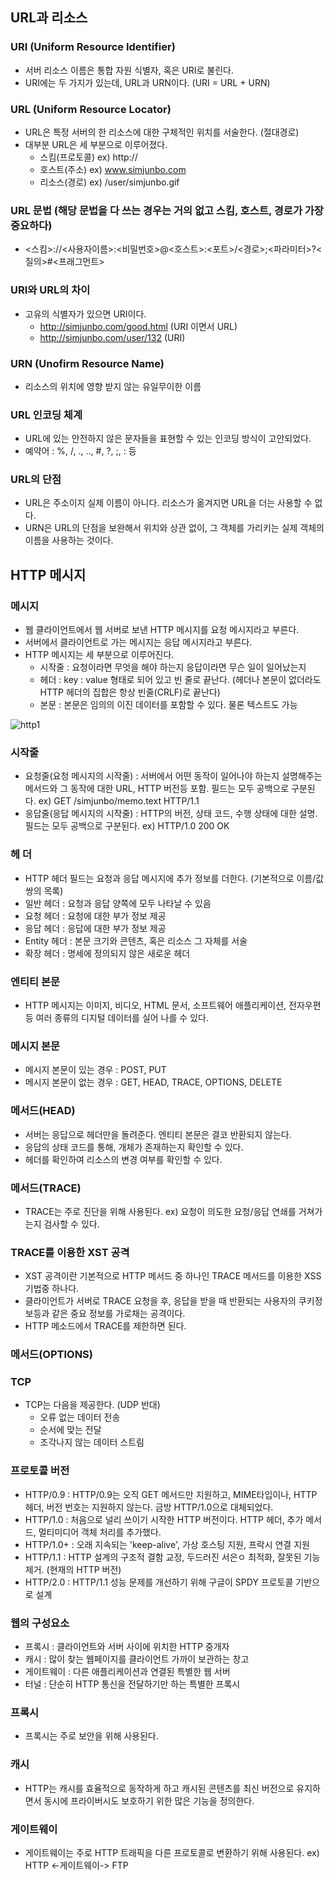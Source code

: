 
## URL과 리소스
### URI (Uniform Resource Identifier)
- 서버 리소스 이름은 통합 자원 식별자, 혹은 URI로 불린다.
- URI에는 두 가지가 있는데, URL과 URN이다. (URI = URL + URN)

### URL (Uniform Resource Locator)
- URL은 특정 서버의 한 리소스에 대한 구체적인 위치를 서술한다. (절대경로)
- 대부분 URL은 세 부분으로 이루어졌다.
  - 스킴(프로토콜) ex) http://
  - 호스트(주소) ex) www.simjunbo.com
  - 리소스(경로) ex) /user/simjunbo.gif

### URL 문법 (해당 문법을 다 쓰는 경우는 거의 없고 스킴, 호스트, 경로가 가장 중요하다)
- <스킴>://<사용자이름>:<비밀번호>@<호스트>:<포트>/<경로>;<파라미터>?<질의>#<프래그먼트>

### URI와 URL의 차이
- 고유의 식별자가 있으면 URI이다.
  - http://simjunbo.com/good.html (URI 이면서 URL)
  - http://simjunbo.com/user/132 (URI)
  
### URN (Unofirm Resource Name)
- 리소스의 위치에 영향 받지 않는 유일무이한 이름

### URL 인코딩 체계
- URL에 있는 안전하지 않은 문자들을 표현할 수 있는 인코딩 방식이 고안되었다.
- 예약어 : %, /, ., .., #, ?, ;, : 등

### URL의 단점
- URL은 주소이지 실제 이름이 아니다. 리소스가 옮겨지면 URL을 더는 사용할 수 없다.
- URN은 URL의 단점을 보완해서 위치와 상관 없이, 그 객체를 가리키는 실제 객체의 이름을 사용하는 것이다.

## HTTP 메시지
### 메시지
- 웹 클라이언트에서 웹 서버로 보낸 HTTP 메시지를 요청 메시지라고 부른다.
- 서버에서 클라이언트로 가는 메시지는 응답 메시지라고 부른다.
- HTTP 메시지는 세 부분으로 이루어진다.
  - 시작줄 : 요청이라면 무엇을 해야 하는지 응답이라면 무슨 일이 일어났는지
  - 헤더 : key : value 형태로 되어 있고 빈 줄로 끝난다. (헤더나 본문이 없더라도 HTTP 헤더의 집합은 항상 빈줄(CRLF)로 끝난다)
  - 본문 : 본문은 임의의 이진 데이터를 포함할 수 있다. 물론 텍스트도 가능
  
![http1](https://user-images.githubusercontent.com/7076334/46148825-e1e2e000-c2a3-11e8-9113-38c6490a7f44.gif)
  
### 시작줄
- 요청줄(요청 메시지의 시작줄) : 서버에서 어떤 동작이 일어나야 하는지 설명해주는 메서드와 그 동작에 대한 URL, HTTP 버전등 포함. 필드는 모두 공백으로 구분된다. ex) GET /simjunbo/memo.text HTTP/1.1
- 응답줄(응답 메시지의 시작줄) : HTTP의 버전, 상태 코드, 수행 상태에 대한 설명. 필드는 모두 공백으로 구분된다. ex) HTTP/1.0 200 OK

### 헤 더
- HTTP 헤더 필드는 요청과 응답 메시지에 추가 정보를 더한다. (기본적으로 이름/값 쌍의 목록)
- 일반 헤더 : 요청과 응답 양쪽에 모두 나타날 수 있음
- 요청 헤더 : 요청에 대한 부가 정보 제공
- 응답 헤더 : 응답에 대한 부가 정보 제공
- Entity 헤더 : 본문 크기와 콘텐츠, 혹은 리소스 그 자체를 서술
- 확장 헤더 : 명세에 정의되지 않은 새로운 헤더

### 엔티티 본문
- HTTP 메시지는 이미지, 비디오, HTML 문서, 소프트웨어 애플리케이션, 전자우편 등 여러 종류의 디지털 데이터를 실어 나를 수 있다.

### 메시지 본문
- 메시지 본문이 있는 경우 : POST, PUT
- 메시지 본문이 없는 경우 : GET, HEAD, TRACE, OPTIONS, DELETE

### 메서드(HEAD)
- 서버는 응답으로 헤더만을 돌려준다. 엔티티 본문은 결코 반환되지 않는다.
- 응답의 상태 코드를 통해, 개체가 존재하는지 확인할 수 있다.
- 헤더를 확인하여 리소스의 변경 여부를 확인할 수 있다.

### 메서드(TRACE)
- TRACE는 주로 진단을 위해 사용된다. ex) 요청이 의도한 요청/응답 연쇄를 거쳐가는지 검사할 수 있다.

### TRACE를 이용한 XST 공격
- XST 공격이란 기본적으로 HTTP 메서드 중 하나인 TRACE 메서드를 이용한 XSS 기법중 하나다.
- 클라이언트가 서버로 TRACE 요청을 후, 응답을 받을 때 반환되는 사용자의 쿠키정보등과 같은 중요 정보를 가로채는 공격이다.
- HTTP 메소드에서 TRACE를 제한하면 된다. 


### 메서드(OPTIONS)


### TCP
- TCP는 다음을 제공한다. (UDP 반대)
  - 오류 없는 데이터 전송
  - 순서에 맞는 전달
  - 조각나지 않는 데이터 스트림

### 프로토콜 버전
- HTTP/0.9 : HTTP/0.9는 오직 GET 메서드만 지원하고, MIME타입이나, HTTP 헤더, 버전 번호는 지원하지 않는다. 금방 HTTP/1.0으로 대체되었다.
- HTTP/1.0 : 처음으로 널리 쓰이기 시작한 HTTP 버전이다. HTTP 헤더, 추가 메서드, 멀티미디어 객체 처리를 추가했다.
- HTTP/1.0+ : 오래 지속되는 'keep-alive', 가상 호스팅 지원, 프락시 연결 지원
- HTTP/1.1 : HTTP 설계의 구조적 결함 교정, 두드러진 서은ㅇ 최적화, 잘못된 기능 제거. (현재의 HTTP 버전)
- HTTP/2.0 : HTTP/1.1 성능 문제를 개선하기 위해 구글이 SPDY 프로토콜 기반으로 설계

### 웹의 구성요소
- 프록시 : 클라이언트와 서버 사이에 위치한 HTTP 중개자
- 캐시 : 많이 찾는 웹페이지를 클라이언트 가까이 보관하는 창고
- 게이트웨이 : 다른 애플리케이션과 연결된 특별한 웹 서버
- 터널 : 단순히 HTTP 통신을 전달하기만 하는 특별한 프록시

### 프록시
- 프록시는 주로 보안을 위해 사용된다.

### 캐시
- HTTP는 캐시를 효율적으로 동작하게 하고 캐시된 콘텐츠를 최신 버전으로 유지하면서 동시에 프라이버시도 보호하기 위한 많은 기능을 정의한다.

### 게이트웨이
- 게이트웨이는 주로 HTTP 트래픽을 다른 프로토콜로 변환하기 위해 사용된다. ex) HTTP <-게이트웨이-> FTP


